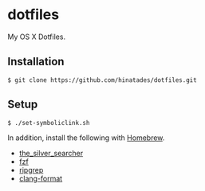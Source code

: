 # dotfiles

My OS X Dotfiles.

## Installation

```
$ git clone https://github.com/hinatades/dotfiles.git
```

## Setup

```
$ ./set-symboliclink.sh
```

In addition, install the following with [Homebrew](https://brew.sh/).

- [the_silver_searcher](https://github.com/ggreer/the_silver_searcher)
- [fzf](https://github.com/junegunn/fzf)
- [ripgrep](https://github.com/BurntSushi/ripgrep)
- [clang-format](https://formulae.brew.sh/formula/clang-format)
